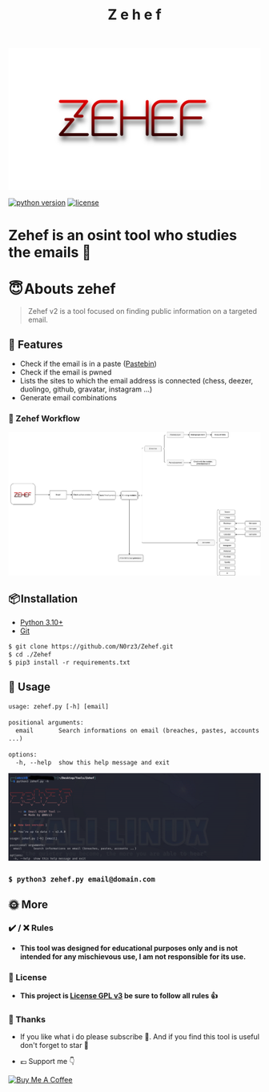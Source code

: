 <h1 align="center" id="title">Z e h e f</h1><br>

![](assets/zehef_logo.png)

[![python version](https://img.shields.io/badge/Python-3.10%2B-brightgreen)](https://www.python.org/downloads/)
[![license](https://img.shields.io/badge/License-GNU-blue.svg)](https://www.gnu.org/licenses/gpl-3.0.fr.html)

# **Zehef is an osint tool who studies the emails 📩**

# **😇 Abouts zehef**

> Zehef v2 is a tool focused on finding public information on a targeted email.

## 🌠 Features

- Check if the email is in a paste ([Pastebin](https://fr.wikipedia.org/wiki/Pastebin.com))
- Check if the email is pwned 
- Lists the sites to which the email address is connected (chess, deezer, duolingo, github, gravatar, instagram ...)
- Generate email combinations


### 🔎 Zehef Workflow
![](assets/Zehef_workflow.png)


## **📦 Installation**

- [Python 3.10+](https://www.python.org/downloads/)
- [Git](https://git-scm.com/downloads)

```
$ git clone https://github.com/N0rz3/Zehef.git
$ cd ./Zehef
$ pip3 install -r requirements.txt
```

## **🎲 Usage**

```
usage: zehef.py [-h] [email]

positional arguments:
  email       Search informations on email (breaches, pastes, accounts ...)

options:
  -h, --help  show this help message and exit
```
![](assets/terminal.jpg)

### `$ python3 zehef.py email@domain.com `

## **🌞 More**


### **✔️ / ❌ Rules**

- **This tool was designed for educational purposes only and is not intended for any mischievous use, I am not responsible for its use.**


### **📜 License**

- **This project is [License GPL v3](https://www.gnu.org/licenses/gpl-3.0.fr.html) be sure to follow all rules 👍**

### **💖 Thanks**
- If you like what i do please subscribe 💖. And if you find this tool is useful don't forget to star 🌟

- 💶 Support me 👇

<a href="https://www.buymeacoffee.com/norze" target="_blank"><img src="https://cdn.buymeacoffee.com/buttons/v2/default-yellow.png" alt="Buy Me A Coffee" height="50" ></a> 
